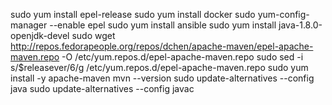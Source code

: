 sudo yum install epel-release
sudo yum install docker
sudo yum-config-manager --enable epel
sudo yum install ansible
sudo yum install java-1.8.0-openjdk-devel
sudo wget http://repos.fedorapeople.org/repos/dchen/apache-maven/epel-apache-maven.repo -O /etc/yum.repos.d/epel-apache-maven.repo
sudo sed -i s/\$releasever/6/g /etc/yum.repos.d/epel-apache-maven.repo
sudo yum install -y apache-maven
mvn --version
sudo update-alternatives --config java
sudo update-alternatives --config javac
